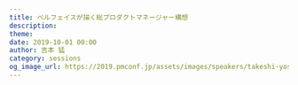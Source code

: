 ```yaml
---
title: ベルフェイスが描く総プロダクトマネージャー構想
description: 
theme: 
date: 2019-10-01 00:00
author: 吉本 猛
category: sessions
og_image_url: https://2019.pmconf.jp/assets/images/speakers/takeshi-yoshimoto.jpg
---
```


